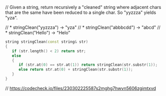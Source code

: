 // Given a string, return recursively a "cleaned" string where adjacent chars that are the same have been reduced to a single char. So "yyzzza" yields "yza".

// * stringClean("yyzzza") → "yza"
// * stringClean("abbbcdd") → "abcd"
// * stringClean("Hello") → "Helo"

```cpp
string stringClean(const string& str)
{
   if (str.length() < 2) return str;
   else
   {
      if (str.at(0) == str.at(1)) return stringClean(str.substr(1));
      else return str.at(0) + stringClean(str.substr(1));
   }
}
```

// https://codecheck.io/files/230302225587s2mghg7hwvn5606zgimtxvd